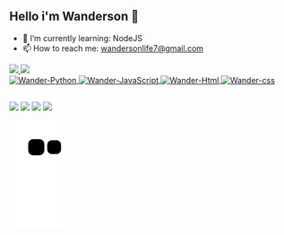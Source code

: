## Hello i'm Wanderson 👋


- 🐍 I’m currently learning: NodeJS
- 📫 How to reach me: wandersonlife7@gmail.com

<div>
  <a href="https://github.com/wandergale">
  <img height="165em" src="https://github-readme-stats.vercel.app/api?username=wandergale&show_icons=True&theme=dark&include_all_commits=true&count_private=true">
  <img height="165em" src="https://github-readme-stats.vercel.app/api/top-langs/?username=wandergale&layout=compact&langs_count=16&theme=dark">
</div>
<div>
    <img align="center" alt="Wander-Python" height="30" width="40" src="https://cdn.jsdelivr.net/gh/devicons/devicon/icons/python/python-original.svg">
    <img align="center" alt="Wander-JavaScript" height="30" width="40" src="https://cdn.jsdelivr.net/gh/devicons/devicon/icons/javascript/javascript-original.svg">
    <img align="center" alt="Wander-Html" height="30" width="40" src="https://cdn.jsdelivr.net/gh/devicons/devicon/icons/html5/html5-original.svg">
    <img align="center" alt="Wander-css" height="30" width="40" src="https://cdn.jsdelivr.net/gh/devicons/devicon/icons/css3/css3-original.svg">
</div>
  
 ##
  
<div>
  <a href="https://www.instagram.com/wanderson.gale/" targe="_blank"><img src="https://img.shields.io/badge/Instagram-E4405F?style=for-the-badge&logo=instagram&logoColor=white" taget="_blank"></a>
  <a href="https://www.linkedin.com/in/wanderson-oliveira-077943210/" targe="_blank"><img src="https://img.shields.io/badge/LinkedIn-0077B5?style=for-the-badge&logo=linkedin&logoColor=white" taget="_blank"></a>
  <a href="https://www.reddit.com/user/wandergale" targe="_blank"><img src="https://img.shields.io/badge/Reddit-FF4500?style=for-the-badge&logo=reddit&logoColor=white" taget="_blank"></a>
  <a href="mailto:wandersonlife7@gmail.com" targe="_blank"><img src="https://img.shields.io/badge/Gmail-D14836?style=for-the-badge&logo=gmail&logoColor=white" taget="_blank"></a>
  
  ![Snake animation](https://github.com/wandergale/wandergale/blob/output/github-contribution-grid-snake.svg)
  
</div>
